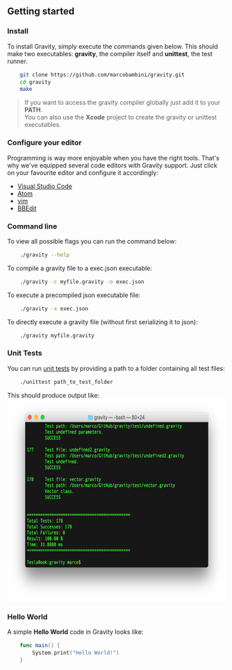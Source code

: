 ## Getting started

### Install
To install Gravity, simply execute the commands given below. This should make two executables: **gravity**, the compiler itself and **unittest**, the test runner.
```bash
	git clone https://github.com/marcobambini/gravity.git
	cd gravity
	make
```

> If you want to access the gravity compiler globally just add it to your **PATH**.  
You can also use the **Xcode** project to create the gravity or unittest executables.

### Configure your editor
Programming is way more enjoyable when you have the right tools. That's why we've equipped several code editors with Gravity support. Just click on your favourite editor and configure it accordingly:
* [Visual Studio Code](https://github.com/Dohxis/vscode-gravity)
* [Atom](https://github.com/Tribex/atom-language-gravity)
* [vim](https://github.com/hallzy/gravity.vim)
* [BBEdit](https://github.com/marcobambini/bbedit-gravity)

### Command line
To view all possible flags you can run the command below:
```bash
	./gravity --help
```

To compile a gravity file to a exec.json executable:
```bash
	./gravity -c myfile.gravity -o exec.json
```

To execute a precompiled json executable file:
```bash
	./gravity -x exec.json
```

To directly execute a gravity file (without first serializing it to json):
```bash
	./gravity myfile.gravity
```
### Unit Tests
You can run [unit tests](../unittest) by providing a path to a folder containing all test files:
```bash
	./unittest path_to_test_folder
```
This should produce output like:
	<img src="assets/images/unittest.png" width="666px" height="466px">

			
### Hello World
A simple <strong>Hello World</strong> code in Gravity looks like:
```swift
	func main() {
		System.print("Hello World!")
	}
```
